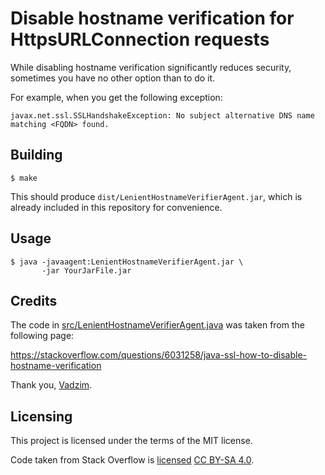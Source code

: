 # Disable hostname verification for HttpsURLConnection requests

While disabling hostname verification significantly reduces security,
sometimes you have no other option than to do it.

For example, when you get the following exception:

`javax.net.ssl.SSLHandshakeException: No subject alternative DNS name
matching <FQDN> found.`

## Building

```shell
$ make
```

This should produce `dist/LenientHostnameVerifierAgent.jar`, which is
already included in this repository for convenience.

## Usage

```shell
$ java -javaagent:LenientHostnameVerifierAgent.jar \
       -jar YourJarFile.jar
```

## Credits

The code in
[src/LenientHostnameVerifierAgent.java](./src/LenientHostnameVerifierAgent.java)
was taken from the following page:

https://stackoverflow.com/questions/6031258/java-ssl-how-to-disable-hostname-verification

Thank you, [Vadzim](https://stackoverflow.com/users/603516/vadzim).

## Licensing

This project is licensed under the terms of the MIT license.

Code taken from Stack Overflow is
[licensed](https://stackoverflow.com/help/licensing)
[CC BY-SA 4.0](https://creativecommons.org/licenses/by-sa/4.0/).
